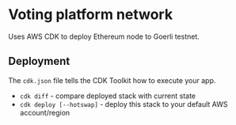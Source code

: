 # Voting platform network

Uses AWS CDK to deploy Ethereum node to Goerli testnet.

## Deployment

The `cdk.json` file tells the CDK Toolkit how to execute your app.

* `cdk diff` - compare deployed stack with current state
* `cdk deploy [--hotswap]` - deploy this stack to your default AWS account/region

